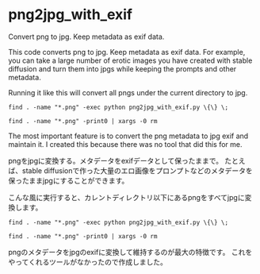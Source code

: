 # png2jpg_with_exif
Convert png to jpg. Keep metadata as exif data.

This code converts png to jpg. Keep metadata as exif data.
For example, you can take a large number of erotic images you have created with stable diffusion and turn them into jpgs while keeping the prompts and other metadata.

Running it like this will convert all pngs under the current directory to jpg.
```
find . -name "*.png" -exec python png2jpg_with_exif.py \{\} \;

find . -name "*.png" -print0 | xargs -0 rm
```

The most important feature is to convert the png metadata to jpg exif and maintain it.
I created this because there was no tool that did this for me.



pngをjpgに変換する。メタデータをexifデータとして保ったままで。
たとえば、stable diffusionで作った大量のエロ画像をプロンプトなどのメタデータを保ったままjpgにすることができます。

こんな風に実行すると、カレントディレクトリ以下にあるpngをすべてjpgに変換します。
```
find . -name "*.png" -exec python png2jpg_with_exif.py \{\} \;

find . -name "*.png" -print0 | xargs -0 rm
```

pngのメタデータをjpgのexifに変換して維持するのが最大の特徴です。
これをやってくれるツールがなかったので作成しました。

